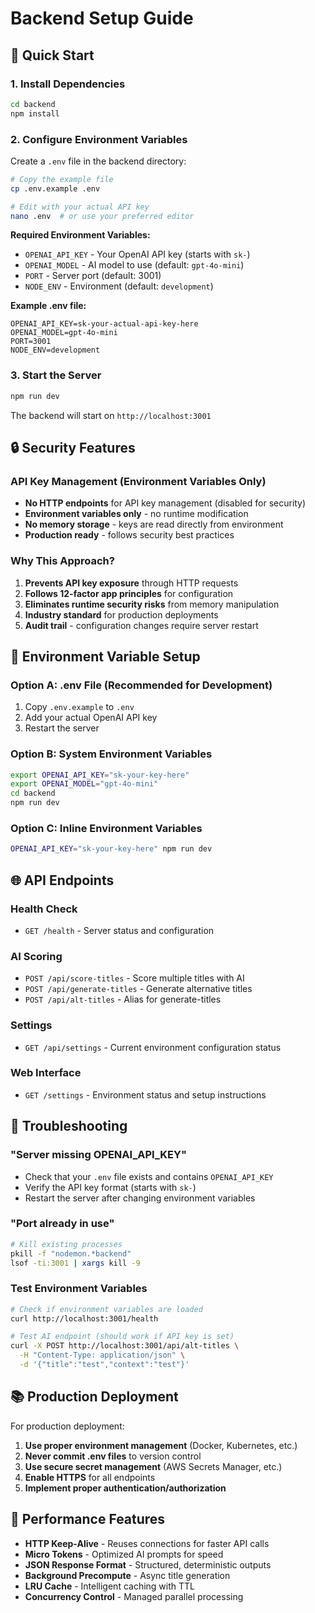 # Backend Setup Guide

## 🚀 Quick Start

### 1. Install Dependencies
```bash
cd backend
npm install
```

### 2. Configure Environment Variables
Create a `.env` file in the backend directory:

```bash
# Copy the example file
cp .env.example .env

# Edit with your actual API key
nano .env  # or use your preferred editor
```

**Required Environment Variables:**
- `OPENAI_API_KEY` - Your OpenAI API key (starts with `sk-`)
- `OPENAI_MODEL` - AI model to use (default: `gpt-4o-mini`)
- `PORT` - Server port (default: 3001)
- `NODE_ENV` - Environment (default: `development`)

**Example .env file:**
```env
OPENAI_API_KEY=sk-your-actual-api-key-here
OPENAI_MODEL=gpt-4o-mini
PORT=3001
NODE_ENV=development
```

### 3. Start the Server
```bash
npm run dev
```

The backend will start on `http://localhost:3001`

## 🔒 Security Features

### **API Key Management (Environment Variables Only)**
- **No HTTP endpoints** for API key management (disabled for security)
- **Environment variables only** - no runtime modification
- **No memory storage** - keys are read directly from environment
- **Production ready** - follows security best practices

### **Why This Approach?**
1. **Prevents API key exposure** through HTTP requests
2. **Follows 12-factor app principles** for configuration
3. **Eliminates runtime security risks** from memory manipulation
4. **Industry standard** for production deployments
5. **Audit trail** - configuration changes require server restart

## 🔧 Environment Variable Setup

### Option A: .env File (Recommended for Development)
1. Copy `.env.example` to `.env`
2. Add your actual OpenAI API key
3. Restart the server

### Option B: System Environment Variables
```bash
export OPENAI_API_KEY="sk-your-key-here"
export OPENAI_MODEL="gpt-4o-mini"
cd backend
npm run dev
```

### Option C: Inline Environment Variables
```bash
OPENAI_API_KEY="sk-your-key-here" npm run dev
```

## 🌐 API Endpoints

### Health Check
- `GET /health` - Server status and configuration

### AI Scoring
- `POST /api/score-titles` - Score multiple titles with AI
- `POST /api/generate-titles` - Generate alternative titles
- `POST /api/alt-titles` - Alias for generate-titles

### Settings
- `GET /api/settings` - Current environment configuration status

### Web Interface
- `GET /settings` - Environment status and setup instructions

## 🚨 Troubleshooting

### "Server missing OPENAI_API_KEY"
- Check that your `.env` file exists and contains `OPENAI_API_KEY`
- Verify the API key format (starts with `sk-`)
- Restart the server after changing environment variables

### "Port already in use"
```bash
# Kill existing processes
pkill -f "nodemon.*backend"
lsof -ti:3001 | xargs kill -9
```

### Test Environment Variables
```bash
# Check if environment variables are loaded
curl http://localhost:3001/health

# Test AI endpoint (should work if API key is set)
curl -X POST http://localhost:3001/api/alt-titles \
  -H "Content-Type: application/json" \
  -d '{"title":"test","context":"test"}'
```

## 📚 Production Deployment

For production deployment:

1. **Use proper environment management** (Docker, Kubernetes, etc.)
2. **Never commit .env files** to version control
3. **Use secure secret management** (AWS Secrets Manager, etc.)
4. **Enable HTTPS** for all endpoints
5. **Implement proper authentication/authorization**

## 🔄 Performance Features

- **HTTP Keep-Alive** - Reuses connections for faster API calls
- **Micro Tokens** - Optimized AI prompts for speed
- **JSON Response Format** - Structured, deterministic outputs
- **Background Precompute** - Async title generation
- **LRU Cache** - Intelligent caching with TTL
- **Concurrency Control** - Managed parallel processing
